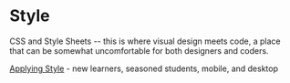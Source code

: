 # Style

CSS and Style Sheets -- this is where visual design meets code, a place that can be somewhat uncomfortable for both designers and coders. 

[Applying Style](style-approaches.md) - new learners, seasoned students, mobile, and desktop